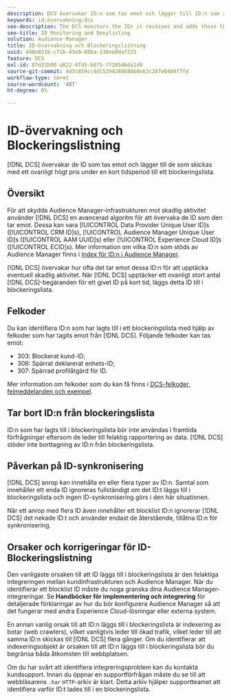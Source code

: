 ```yaml
---
description: DCS övervakar ID:n som tas emot och lägger till ID:n som skickas med en ovanligt hög hastighet under en kort tidsperiod till blockeringslista.
keywords: id;övervakning;dcs
seo-description: The DCS monitors the IDs it receives and adds those that are being sent at an unusually high rate over a short period of time to a deny list.
seo-title: ID Monitoring and Denylisting
solution: Audience Manager
title: ID-övervakning och Blockeringslistning
uuid: 498e0316-cf1b-43e9-88ba-338ee0daf225
feature: DCS
exl-id: 8fd31b00-a822-4fd5-b6f5-7f20546da1d9
source-git-commit: 4d3c859cc4dc5294286680b0e63c287e0409f7fd
workflow-type: tm+mt
source-wordcount: '487'
ht-degree: 0%

---
```


# ID-övervakning och Blockeringslistning

[!DNL DCS] övervakar de ID som tas emot och lägger till de som skickas med ett ovanligt högt pris under en kort tidsperiod till ett blockeringslista.

## Översikt

För att skydda Audience Manager-infrastrukturen mot skadlig aktivitet använder [!DNL DCS] en avancerad algoritm för att övervaka de ID som den tar emot. Dessa kan vara [!UICONTROL Data Provider Unique User ID]s ([!UICONTROL CRM ID]s), [!UICONTROL Audience Manager Unique User ID]s ([!UICONTROL AAM UUID]s) eller [!UICONTROL Experience Cloud ID]s ([!UICONTROL ECID]s). Mer information om vilka ID:n som stöds av Audience Manager finns i [Index för ID:n i Audience Manager](../../../reference/ids-in-aam.md).

[!DNL DCS] övervakar hur ofta det tar emot dessa ID:n för att upptäcka eventuell skadlig aktivitet. När [!DNL DCS] upptäcker ett ovanligt stort antal [!DNL DCS]-begäranden för ett givet ID på kort tid, läggs detta ID till i blockeringslista.

## Felkoder

Du kan identifiera ID:n som har lagts till i ett blockeringslista med hjälp av felkoder som har tagits emot från [!DNL DCS]. Följande felkoder kan tas emot:

* 303: Blockerat kund-ID;
* 306: Spärrat deklarerat enhets-ID;
* 307: Spärrad profilåtgärd för ID.

Mer information om felkoder som du kan få finns i [DCS-felkoder, felmeddelanden och exempel](dcs-error-codes.md).

## Tar bort ID:n från blockeringslista

ID:n som har lagts till i blockeringslista bör inte användas i framtida förfrågningar eftersom de leder till felaktig rapportering av data. [!DNL DCS] stöder inte borttagning av ID:n från blockeringslista.

## Påverkan på ID-synkronisering

[!DNL DCS] anrop kan innehålla en eller flera typer av ID:n. Samtal som innehåller ett enda ID ignoreras fullständigt om det ID:t läggs till i blockeringslista och ingen ID-synkronisering görs i den här situationen.

När ett anrop med flera ID även innehåller ett blocklist ID:n ignorerar [!DNL DCS] det nekade ID:t och använder endast de återstående, tillåtna ID:n för synkronisering.

## Orsaker och korrigeringar för ID-Blockeringslistning

Den vanligaste orsaken till att ID läggs till i blockeringslista är den felaktiga integreringen mellan kundinfrastrukturen och Audience Manager. När du identifierar ett blocklist ID måste du noga granska dina Audience Manager-integreringar. Se **Handböcker för implementering och integrering** för detaljerade förklaringar av hur du bör konfigurera Audience Manager så att det fungerar med andra Experience Cloud-lösningar eller externa system.

En annan vanlig orsak till att ID:n läggs till i blockeringslista är indexering av botar (web crawlers), vilket vanligtvis leder till ökad trafik, vilket leder till att samma ID:n skickas till [!DNL DCS] flera gånger. Om du identifierar att indexeringsobjekt är orsaken till att ID:n läggs till i blockeringslista bör du begränsa båda åtkomsten till webbplatsen.

Om du har svårt att identifiera integreringsproblem kan du kontakta kundsupport. Innan du öppnar en supportförfrågan måste du se till att webbläsarens `.har` `HTTP`-arkiv är klart. Detta arkiv hjälper supportteamet att identifiera varför ID:t lades till i en blockeringslista.
